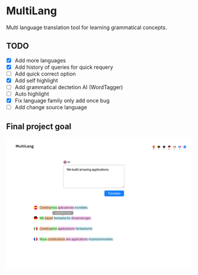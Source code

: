 # MultiLang
Multi language translation tool for learning grammatical concepts.

## TODO
- [x] Add more languages
- [x] Add history of queries for quick requery
- [ ] Add quick correct option
- [x] Add self highlight
- [ ] Add grammatical dectetion AI (WordTagger)
- [ ] Auto highlight
- [x] Fix language family only add once bug
- [ ] Add change source language

## Final project goal
![alt text](https://raw.githubusercontent.com/YannisDC/MultiLang/master/img/Multilang.png)
